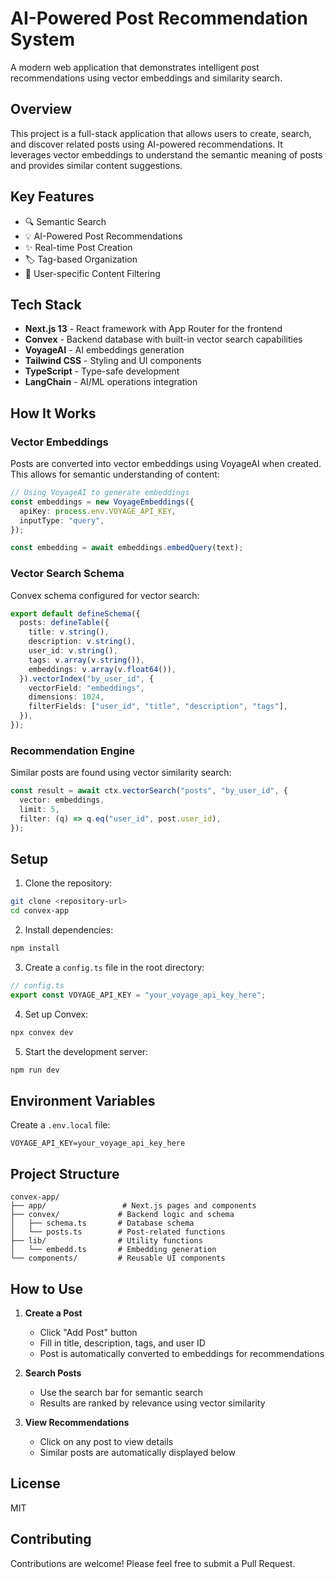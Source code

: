 # AI-Powered Post Recommendation System

A modern web application that demonstrates intelligent post recommendations using vector embeddings and similarity search.

## Overview

This project is a full-stack application that allows users to create, search, and discover related posts using AI-powered recommendations. It leverages vector embeddings to understand the semantic meaning of posts and provides similar content suggestions.

## Key Features

- 🔍 Semantic Search
- 💡 AI-Powered Post Recommendations
- ✨ Real-time Post Creation
- 🏷️ Tag-based Organization
- 🎯 User-specific Content Filtering

## Tech Stack

- **Next.js 13** - React framework with App Router for the frontend
- **Convex** - Backend database with built-in vector search capabilities
- **VoyageAI** - AI embeddings generation
- **Tailwind CSS** - Styling and UI components
- **TypeScript** - Type-safe development
- **LangChain** - AI/ML operations integration

## How It Works

### Vector Embeddings

Posts are converted into vector embeddings using VoyageAI when created. This allows for semantic understanding of content:

```typescript
// Using VoyageAI to generate embeddings
const embeddings = new VoyageEmbeddings({
  apiKey: process.env.VOYAGE_API_KEY,
  inputType: "query",
});

const embedding = await embeddings.embedQuery(text);
```

### Vector Search Schema

Convex schema configured for vector search:

```typescript
export default defineSchema({
  posts: defineTable({
    title: v.string(),
    description: v.string(),
    user_id: v.string(),
    tags: v.array(v.string()),
    embeddings: v.array(v.float64()),
  }).vectorIndex("by_user_id", {
    vectorField: "embeddings",
    dimensions: 1024,
    filterFields: ["user_id", "title", "description", "tags"],
  }),
});
```

### Recommendation Engine

Similar posts are found using vector similarity search:

```typescript
const result = await ctx.vectorSearch("posts", "by_user_id", {
  vector: embeddings,
  limit: 5,
  filter: (q) => q.eq("user_id", post.user_id),
});
```

## Setup

1. Clone the repository:

```bash
git clone <repository-url>
cd convex-app
```

2. Install dependencies:

```bash
npm install
```

3. Create a `config.ts` file in the root directory:

```typescript
// config.ts
export const VOYAGE_API_KEY = "your_voyage_api_key_here";
```

4. Set up Convex:

```bash
npx convex dev
```

5. Start the development server:

```bash
npm run dev
```

## Environment Variables

Create a `.env.local` file:

```
VOYAGE_API_KEY=your_voyage_api_key_here
```

## Project Structure

```
convex-app/
├── app/                 # Next.js pages and components
├── convex/             # Backend logic and schema
│   ├── schema.ts       # Database schema
│   └── posts.ts        # Post-related functions
├── lib/                # Utility functions
│   └── embedd.ts       # Embedding generation
└── components/         # Reusable UI components
```

## How to Use

1. **Create a Post**

   - Click "Add Post" button
   - Fill in title, description, tags, and user ID
   - Post is automatically converted to embeddings for recommendations

2. **Search Posts**

   - Use the search bar for semantic search
   - Results are ranked by relevance using vector similarity

3. **View Recommendations**
   - Click on any post to view details
   - Similar posts are automatically displayed below

## License

MIT

## Contributing

Contributions are welcome! Please feel free to submit a Pull Request.
